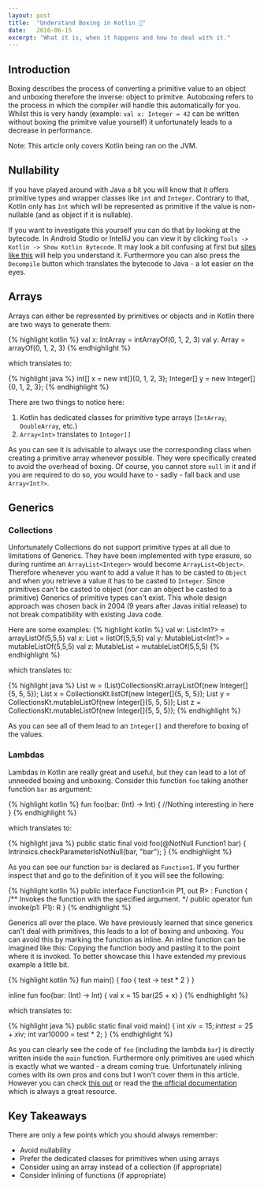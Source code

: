 ```yaml
---
layout: post
title:  "Understand Boxing in Kotlin 🥊"
date:   2016-06-15
excerpt: "What it is, when it happens and how to deal with it."
---
```

## Introduction
Boxing describes the process of converting a primitive value to an object and unboxing therefore the inverse: object to primitve. Autoboxing refers to the process in which the compiler will handle this automatically for you. Whilst this is very handy (example: `val x: Integer = 42` can be written without boxing the primitve value yourself) it unfortunately leads to a decrease in performance. 

Note: This article only covers Kotlin being ran on the JVM.

## Nullability
If you have played around with Java a bit you will know that it offers primitive types and wrapper classes like `int` and `Integer`. Contrary to that, Kotlin only has `Int` which will be represented as primitive if the value is non-nullable (and as object if it is nullable).

If you want to investigate this yourself you can do that by looking at the bytecode.  In Android Studio or IntelliJ you can view it by clicking `Tools -> Kotlin -> Show Kotlin Bytecode`. It may look a bit confusing at first but [sites like this](https://www.wikiwand.com/en/Java_bytecode_instruction_listings) will help you understand it. Furthermore you can also press the `Decompile` button which translates the bytecode to Java - a lot easier on the eyes.

## Arrays
Arrays can either be represented by primitives or objects and in Kotlin there are two ways to generate them:

{% highlight kotlin %}
val x: IntArray = intArrayOf(0, 1, 2, 3)
val y: Array<Int> = arrayOf(0, 1, 2, 3)
{% endhighlight %} 

which translates to:

{% highlight java %}
int[] x = new int[]{0, 1, 2, 3};
Integer[] y = new Integer[]{0, 1, 2, 3};
{% endhighlight %}

There are two things to notice here:
1. Kotlin has dedicated classes for primitive type arrays (`IntArray`, `DoubleArray`, etc.)
2. `Array<Int>` translates to `Integer[]`

As you can see it is advisable to always use the corresponding class when creating a primitive array whenever possible. They were specifically created to avoid the overhead of boxing. Of course, you cannot store `null` in it and if you are required to do so, you would have to - sadly - fall back and use `Array<Int?>`.

## Generics
### Collections
Unfortunately Collections do not support primitive types at all due to limitations of Generics. They have been implemented with type erasure, so during runtime an `ArrayList<Integer>` would become `ArrayList<Object>`. Therefore whenever you want to add a value it has to be casted to `Object` and when you retrieve a value it has to be casted to `Integer`. Since primitives can't be casted to object (nor can an object be casted to a primitive) Generics of primitive types can't exist. This whole design approach was chosen back in 2004 (9 years after Javas initial release) to not break compatibility with existing Java code.

Here are some examples:
{% highlight kotlin %}
val w: List<Int?> = arrayListOf(5,5,5)
val x: List<Int> = listOf(5,5,5)
val y: MutableList<Int?> = mutableListOf(5,5,5)
val z: MutableList<Int> = mutableListOf(5,5,5)
{% endhighlight %}

which translates to:

{% highlight java %}
List w = (List)CollectionsKt.arrayListOf(new Integer[]{5, 5, 5});
List x = CollectionsKt.listOf(new Integer[]{5, 5, 5});
List y = CollectionsKt.mutableListOf(new Integer[]{5, 5, 5});
List z = CollectionsKt.mutableListOf(new Integer[]{5, 5, 5});
{% endhighlight %}

As you can see all of them lead to an `Integer[]` and therefore to boxing of the values.

### Lambdas
Lambdas in Kotlin are really great and useful, but they can lead to a lot of unneeded boxing and unboxing. Consider this function `foo` taking another function `bar` as argument:

{% highlight kotlin %}
fun foo(bar: (Int) -> Int) {
    //Nothing interesting in here
}
{% endhighlight %}

which translates to:

{% highlight java %}
public static final void foo(@NotNull Function1 bar) {
    Intrinsics.checkParameterIsNotNull(bar, "bar");
}
{% endhighlight %}

As you can see our function `bar` is declared as `Function1`. If you further inspect that and go to the definition of it you will see the following:

{% highlight kotlin %}
public interface Function1<in P1, out R> : Function<R> {
    /** Invokes the function with the specified argument. */
    public operator fun invoke(p1: P1): R
}
{% endhighlight %}

Generics all over the place. We have previously learned that since generics can't deal with primitives, this leads to a lot of boxing and unboxing. You can avoid this by marking the function as inline. An inline function can be imagined like this: Copying the function body and pasting it to the point where it is invoked. To better showcase this I have extended my previous example a little bit.

{% highlight kotlin %}
fun main() {
    foo { test ->
        test * 2
    }
}

inline fun foo(bar: (Int) -> Int) {
     val x = 15
     bar(25 + x)
}
{% endhighlight %}

which translates to:

{% highlight java %}
public static final void main() {
    int x$iv = 15;
    int test = 25 + x$iv;
    int var10000 = test * 2;
}
{% endhighlight %}

As you can clearly see the code of `foo` (including the lambda `bar`) is directly written inside the `main` function. Furthermore only primitives are used which is exactly what we wanted - a dream coming true. Unfortunately inlining comes with its own pros and cons but I won't cover them in this article. However you can check [this out](https://discuss.kotlinlang.org/t/did-you-consider-to-make-inline-the-default-behaviour/12719) or read the [the official documentation](https://kotlinlang.org/docs/reference/inline-functions.html) which is always a great resource.

## Key Takeaways
There are only a few points which you should always remember:
- Avoid nullability
- Prefer the dedicated classes for primitives when using arrays
- Consider using an array instead of a collection (if appropriate)
- Consider inlining of functions (if appropriate)
